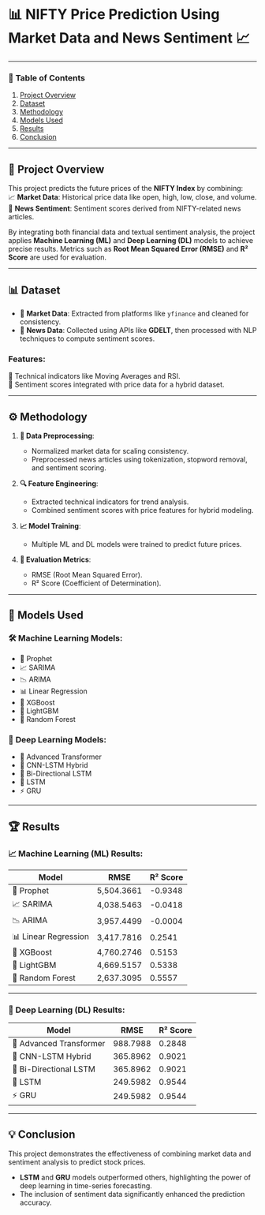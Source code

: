 # 📊 **NIFTY Price Prediction Using Market Data and News Sentiment** 📈

---

### 📌 **Table of Contents**
1. [Project Overview](#-project-overview)  
2. [Dataset](#-dataset)  
3. [Methodology](#-methodology)  
4. [Models Used](#-models-used)  
5. [Results](#-results)  
6. [Conclusion](#-conclusion)

---

## 📖 **Project Overview**

This project predicts the future prices of the **NIFTY Index** by combining:  
📈 **Market Data**: Historical price data like open, high, low, close, and volume.  
📰 **News Sentiment**: Sentiment scores derived from NIFTY-related news articles.

By integrating both financial data and textual sentiment analysis, the project applies **Machine Learning (ML)** and **Deep Learning (DL)** models to achieve precise results. Metrics such as **Root Mean Squared Error (RMSE)** and **R² Score** are used for evaluation.

---

## 📊 **Dataset**

- 🏦 **Market Data**: Extracted from platforms like `yfinance` and cleaned for consistency.  
- 📰 **News Data**: Collected using APIs like **GDELT**, then processed with NLP techniques to compute sentiment scores.

### **Features**:  
📌 Technical indicators like Moving Averages and RSI.  
📌 Sentiment scores integrated with price data for a hybrid dataset.

---

## ⚙️ **Methodology**

1. **🔧 Data Preprocessing**:  
   - Normalized market data for scaling consistency.  
   - Preprocessed news articles using tokenization, stopword removal, and sentiment scoring.  

2. **🔍 Feature Engineering**:  
   - Extracted technical indicators for trend analysis.  
   - Combined sentiment scores with price features for hybrid modeling.

3. **📈 Model Training**:  
   - Multiple ML and DL models were trained to predict future prices.

4. **📏 Evaluation Metrics**:  
   - RMSE (Root Mean Squared Error).  
   - R² Score (Coefficient of Determination).

---

## 🤖 **Models Used**

### 🛠️ **Machine Learning Models**:
- 🔮 Prophet  
- 📈 SARIMA  
- 📉 ARIMA  
- 📊 Linear Regression  
- 🚀 XGBoost  
- 🌟 LightGBM  
- 🌲 Random Forest  

### 🔬 **Deep Learning Models**:
- 🤖 Advanced Transformer  
- 🔗 CNN-LSTM Hybrid  
- 🔁 Bi-Directional LSTM  
- 🧠 LSTM  
- ⚡ GRU  

---

## 🏆 **Results**

### **📈 Machine Learning (ML) Results**:
| **Model**             | **RMSE**       | **R² Score**  |
|------------------------|----------------|---------------|
| 🔮 Prophet           | 5,504.3661     | -0.9348       |
| 📈 SARIMA            | 4,038.5463     | -0.0418       |
| 📉 ARIMA             | 3,957.4499     | -0.0004       |
| 📊 Linear Regression | 3,417.7816     | 0.2541        |
| 🚀 XGBoost           | 4,760.2746     | 0.5153        |
| 🌟 LightGBM          | 4,669.5157     | 0.5338        |
| 🌲 Random Forest     | 2,637.3095     | 0.5557        |

---

### **🧠 Deep Learning (DL) Results**:
| **Model**                  | **RMSE**       | **R² Score**  |
|----------------------------|----------------|---------------|
| 🤖 Advanced Transformer     | 988.7988       | 0.2848        |
| 🔗 CNN-LSTM Hybrid          | 365.8962       | 0.9021        |
| 🔁 Bi-Directional LSTM      | 365.8962       | 0.9021        |
| 🧠 LSTM                     | 249.5982       | 0.9544        |
| ⚡ GRU                      | 249.5982       | 0.9544        |

---

## 💡 **Conclusion**

This project demonstrates the effectiveness of combining market data and sentiment analysis to predict stock prices.  
- **LSTM** and **GRU** models outperformed others, highlighting the power of deep learning in time-series forecasting.  
- The inclusion of sentiment data significantly enhanced the prediction accuracy.
